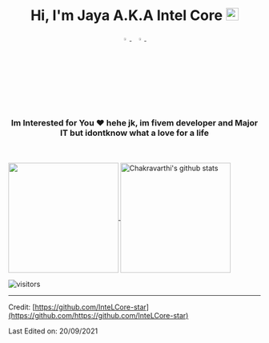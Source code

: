 <h1 align="center">Hi, I'm Jaya A.K.A Intel Core <img src="https://media.giphy.com/media/hvRJCLFzcasrR4ia7z/giphy.gif" width="25px"></h1>

<p align="center">
  <a href="https://www.instagram.com/suryawijaya_01/">
    <img src="https://img.icons8.com/fluent/48/000000/instagram-new.png" width="3.5%"/>
  </a><span>&nbsp;</span>
  <a href="mailto:suryawijaya1147@gmail.com">
    <img src="https://img.icons8.com/fluent/48/000000/gmail.png" width="3.5%"/>
  </a><span>&nbsp;</span>
</p>
<h3 align="center">Im Interested for You ❤ hehe jk, im fivem developer and Major IT but idontknow what a love for a life</h3>

<br>

<br>

  <a href="https://github.com/https://github.com/InteLCore-star">
    <img align="center" src="https://github-readme-stats.vercel.app/api/top-langs/?username=https://github.com/InteLCore-star&hide=ASP.NET,jupyter%20notebook&theme=dark&hide_langs_below=1" height="220px"/>
  </a>
  <a href="https://github.com/https://github.com/InteLCore-star">
   <img align="center" src="https://github-readme-stats.vercel.app/api?username=https://github.com/InteLCore-star&count_private=true&hide=stars&show_icons=true&theme=dark&line_height=27" alt="Chakravarthi's github stats" height="220px" />
  </a>



![visitors](https://visitor-badge.laobi.icu/badge?page_id=https://github.com/InteLCore-star.408179647)

------

Credit: [https://github.com/InteLCore-star](https://github.com/https://github.com/InteLCore-star)

Last Edited on: 20/09/2021
